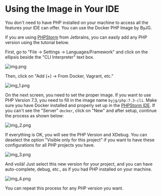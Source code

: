 # Using the Image in Your IDE

You don't need to have PHP installed on your machine to access all the features
your IDE can offer. You can use the Docker PHP Image by ByJG. 

If you are using [PHPStorm](https://www.jetbrains.com/phpstorm/) from Jetbrains, you can easily add any PHP version using the
tutorial below.

First, go to "File -> Settings -> Languages/Framework" and click on the ellipsis 
beside the "CLI Interpreter" text box. 

![img.png](img.png)

Then, click on "Add (+) -> From Docker, Vagrant, etc."

![img_1.png](img_1.png)

On the next screen, you need to set the proper image. If you want to use PHP Version 7.3,
you need to fill in the image name `byjg/php:7.3-cli`. Make sure you have Docker installed and properly
set up in the [PHPStorm IDE](https://www.jetbrains.com/phpstorm/). If you can't see the "Server" `docker`, click on "New" and 
after setup, continue the process as shown below:

![img_2.png](img_2.png)

If everything is OK, you will see the PHP Version and XDebug. You can deselect the option
"Visible only for this project" if you want to have these configurations for all PHP projects you have.

![img_3.png](img_3.png)

And voilà! Just select this new version for your project, and you can have auto-complete, debug, etc.,
as if you had PHP installed on your machine.

![img_4.png](img_4.png)

You can repeat this process for any PHP version you want. 